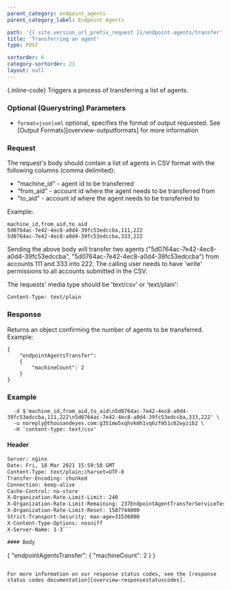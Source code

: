 ```yaml
---
parent_category: endpoint_agents
parent_category_label: Endpoint Agents

path: '{{ site.version_url_prefix_request }}/endpoint-agents/transfer'
title: 'Transferring an agent'
type: POST

sortorder: 6
category-sortorder: 23
layout: null
---
```


{.inline-code} Triggers a process of transferring a list of agents.

### Optional (Querystring) Parameters

* `format=json|xml` optional, specifies the format of output requested.  See [Output Formats][overview-outputformats] for more information

### Request

The request's body should contain a list of agents in CSV format with the following columns (comma delimited):
* "machine_id" - agent id to be transferred
* "from_aid" - account id where the agent needs to be transferred from
* "to_aid" - account id where the agent needs to be transferred to

Example:
```
machine_id,from_aid,to_aid
5d0764ac-7e42-4ec8-a0d4-39fc53edccba,111,222
5d0764ac-7e42-4ec8-a0d4-39fc53edccba,333,222
```

Sending the above body will transfer two agents ("5d0764ac-7e42-4ec8-a0d4-39fc53edccba", "5d0764ac-7e42-4ec8-a0d4-39fc53edccba")
from accounts 111 and 333 into 222. The calling user needs to have 'write' permissions to all accounts submitted in the CSV.

The requests' media type should be 'text/csv' or 'text/plain':

```
Content-Type: text/plain
```

### Response

Returns an object confirming the number of agents to be transferred. Example:

```
{
    "endpointAgentsTransfer":
    {
        "machineCount": 2
    }
}
```

### Example

```$ curl https://api.thousandeyes.com{{ site.version_url_prefix_request }}/endpoint-agents/transfer.json \
  -d $'machine_id,from_aid,to_aid\n5d0764ac-7e42-4ec8-a0d4-39fc53edccba,111,222\n5d0764ac-7e42-4ec8-a0d4-39fc53edccba,333,222' \
  -u noreply@thousandeyes.com:g351mw5xqhvkmh1vq6zfm51c62wyzib2 \
  -H 'content-type: text/csv'
```

#### Header

```HTTP/1.1 200 OK
Server: nginx
Date: Fri, 18 Mar 2021 15:59:50 GMT
Content-Type: text/plain;charset=UTF-8
Transfer-Encoding: chunked
Connection: keep-alive
Cache-Control: no-store
X-Organization-Rate-Limit-Limit: 240
X-Organization-Rate-Limit-Remaining: 237EndpointAgentTransferServiceTest
X-Organization-Rate-Limit-Reset: 1587744000
Strict-Transport-Security: max-age=31536000
X-Content-Type-Options: nosniff
X-Server-Name: 1-3```

#### Body


```
{
   "endpointAgentsTransfer":
    {
        "machineCount": 2
    }
}
```

For more information on our response status codes, see the [response status codes documentation][overview-responsestatuscodes].
